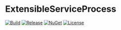 # ExtensibleServiceProcess
[![Build](https://ci.appveyor.com/api/projects/status/t70sgur26vw0s86p/branch/master?svg=true)](https://ci.appveyor.com/project/skthomasjr/extensibleserviceprocess/branch/master)
[![Release](https://img.shields.io/github/release/skthomasjr/ExtensibleServiceProcess.svg?maxAge=2592000)](https://github.com/skthomasjr/ExtensibleServiceProcess/releases)
[![NuGet](https://img.shields.io/nuget/v/ExtensibleServiceProcess.svg)](https://www.nuget.org/packages/ExtensibleServiceProcess)
[![License](https://img.shields.io/github/license/skthomasjr/ExtensibleServiceProcess.svg?maxAge=2592000)](LICENSE.md)
